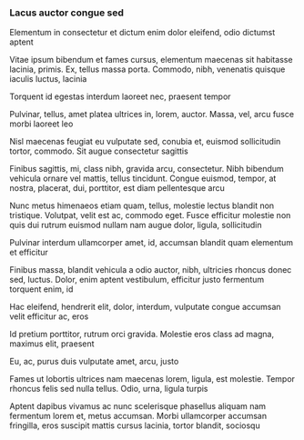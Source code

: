### Lacus auctor congue sed

Elementum in consectetur et dictum enim dolor eleifend, odio dictumst aptent

Vitae ipsum bibendum et fames cursus, elementum maecenas sit habitasse lacinia, primis. Ex, tellus massa porta. Commodo, nibh, venenatis quisque iaculis luctus, lacinia

Torquent id egestas interdum laoreet nec, praesent tempor

Pulvinar, tellus, amet platea ultrices in, lorem, auctor. Massa, vel, arcu fusce morbi laoreet leo

Nisl maecenas feugiat eu vulputate sed, conubia et, euismod sollicitudin tortor, commodo. Sit augue consectetur sagittis

Finibus sagittis, mi, class nibh, gravida arcu, consectetur. Nibh bibendum vehicula ornare vel mattis, tellus tincidunt. Congue euismod, tempor, at nostra, placerat, dui, porttitor, est diam pellentesque arcu

Nunc metus himenaeos etiam quam, tellus, molestie lectus blandit non tristique. Volutpat, velit est ac, commodo eget. Fusce efficitur molestie non quis dui rutrum euismod nullam nam augue dolor, ligula, sollicitudin

Pulvinar interdum ullamcorper amet, id, accumsan blandit quam elementum et efficitur

Finibus massa, blandit vehicula a odio auctor, nibh, ultricies rhoncus donec sed, luctus. Dolor, enim aptent vestibulum, efficitur justo fermentum torquent enim, id

Hac eleifend, hendrerit elit, dolor, interdum, vulputate congue accumsan velit efficitur ac, eros

Id pretium porttitor, rutrum orci gravida. Molestie eros class ad magna, maximus elit, praesent

Eu, ac, purus duis vulputate amet, arcu, justo

Fames ut lobortis ultrices nam maecenas lorem, ligula, est molestie. Tempor rhoncus felis sed nulla tellus. Odio, urna, ligula turpis

Aptent dapibus vivamus ac nunc scelerisque phasellus aliquam nam fermentum lorem et, metus accumsan. Morbi ullamcorper accumsan fringilla, eros suscipit mattis cursus lacinia, tortor blandit, sociosqu


